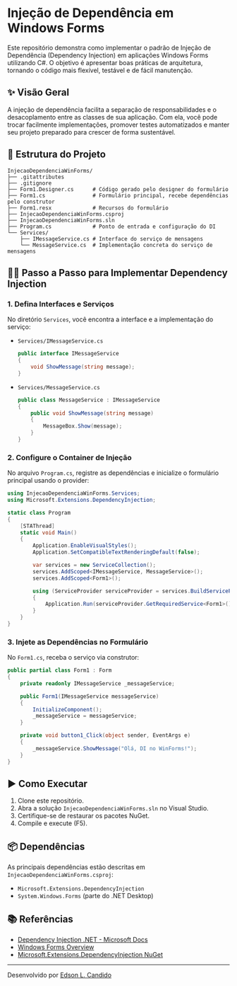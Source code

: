 # Injeção de Dependência em Windows Forms

Este repositório demonstra como implementar o padrão de Injeção de Dependência (Dependency Injection) em aplicações Windows Forms utilizando C#. O objetivo é apresentar boas práticas de arquitetura, tornando o código mais flexível, testável e de fácil manutenção.

## ✨ Visão Geral

A injeção de dependência facilita a separação de responsabilidades e o desacoplamento entre as classes de sua aplicação. Com ela, você pode trocar facilmente implementações, promover testes automatizados e manter seu projeto preparado para crescer de forma sustentável.

## 📂 Estrutura do Projeto

```
InjecaoDependenciaWinForms/
├── .gitattributes
├── .gitignore
├── Form1.Designer.cs      # Código gerado pelo designer do formulário
├── Form1.cs               # Formulário principal, recebe dependências pelo construtor
├── Form1.resx             # Recursos do formulário
├── InjecaoDependenciaWinForms.csproj
├── InjecaoDependenciaWinForms.sln
├── Program.cs             # Ponto de entrada e configuração do DI
└── Services/
    ├── IMessageService.cs # Interface do serviço de mensagens
    └── MessageService.cs  # Implementação concreta do serviço de mensagens
```

## 🧑‍💻 Passo a Passo para Implementar Dependency Injection

### 1. Defina Interfaces e Serviços

No diretório `Services`, você encontra a interface e a implementação do serviço:

- `Services/IMessageService.cs`  
  ```csharp
  public interface IMessageService
  {
      void ShowMessage(string message);
  }
  ```
- `Services/MessageService.cs`  
  ```csharp
  public class MessageService : IMessageService
  {
      public void ShowMessage(string message)
      {
          MessageBox.Show(message);
      }
  }
  ```

### 2. Configure o Container de Injeção

No arquivo `Program.cs`, registre as dependências e inicialize o formulário principal usando o provider:

```csharp
using InjecaoDependenciaWinForms.Services;
using Microsoft.Extensions.DependencyInjection;

static class Program
{
    [STAThread]
    static void Main()
    {
        Application.EnableVisualStyles();
        Application.SetCompatibleTextRenderingDefault(false);

        var services = new ServiceCollection();
        services.AddScoped<IMessageService, MessageService>();
        services.AddScoped<Form1>();

        using (ServiceProvider serviceProvider = services.BuildServiceProvider())
        {
            Application.Run(serviceProvider.GetRequiredService<Form1>());
        }
    }
}
```

### 3. Injete as Dependências no Formulário

No `Form1.cs`, receba o serviço via construtor:

```csharp
public partial class Form1 : Form
{
    private readonly IMessageService _messageService;

    public Form1(IMessageService messageService)
    {
        InitializeComponent();
        _messageService = messageService;
    }

    private void button1_Click(object sender, EventArgs e)
    {
        _messageService.ShowMessage("Olá, DI no WinForms!");
    }
}
```

## ▶️ Como Executar

1. Clone este repositório.
2. Abra a solução `InjecaoDependenciaWinForms.sln` no Visual Studio.
3. Certifique-se de restaurar os pacotes NuGet.
4. Compile e execute (F5).

## 📦 Dependências

As principais dependências estão descritas em `InjecaoDependenciaWinForms.csproj`:

- `Microsoft.Extensions.DependencyInjection`
- `System.Windows.Forms` (parte do .NET Desktop)

## 📚 Referências

- [Dependency Injection .NET - Microsoft Docs](https://docs.microsoft.com/pt-br/dotnet/core/extensions/dependency-injection)
- [Windows Forms Overview](https://learn.microsoft.com/pt-br/dotnet/desktop/winforms/overview/)
- [Microsoft.Extensions.DependencyInjection NuGet](https://www.nuget.org/packages/Microsoft.Extensions.DependencyInjection/)

---

Desenvolvido por [Edson L. Candido](https://github.com/edsonlcandido)